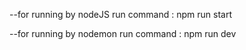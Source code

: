 --for running by nodeJS
run command : npm run start

--for running by nodemon
run command : npm run dev
